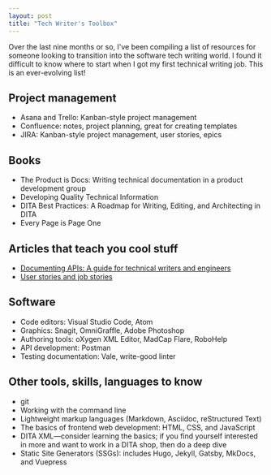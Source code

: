 ```yaml
---
layout: post
title: "Tech Writer's Toolbox"
---
```


Over the last nine months or so, I've been compiling a list of resources for someone looking to transition into the software tech writing world. I found it difficult to know where to start when I got my first technical writing job. This is an ever-evolving list!

## Project management

* Asana and Trello: Kanban-style project management
* Confluence: notes, project planning, great for creating templates
* JIRA: Kanban-style project management, user stories, epics

## Books

* The Product is Docs: Writing technical documentation in a product development group
* Developing Quality Technical Information
* DITA Best Practices: A Roadmap for Writing, Editing, and Architecting in DITA
* Every Page is Page One

## Articles that teach you cool stuff

* [Documenting APIs: A guide for technical writers and engineers](https://idratherbewriting.com/learnapidoc/)
* [User stories and job stories](https://contentdesign.london/content-design/user-stories-and-job-stories/)

## Software

* Code editors: Visual Studio Code, Atom
* Graphics: Snagit, OmniGraffle, Adobe Photoshop
* Authoring tools: oXygen XML Editor, MadCap Flare, RoboHelp
* API development: Postman
* Testing documentation: Vale, write-good linter

## Other tools, skills, languages to know

* git
* Working with the command line
* Lightweight markup languages (Markdown, Asciidoc, reStructured Text)
* The basics of frontend web development: HTML, CSS, and JavaScript
* DITA XML—consider learning the basics; if you find yourself interested in more and want to work in a DITA shop, then do a deep dive
* Static Site Generators (SSGs): includes Hugo, Jekyll, Gatsby, MkDocs, and Vuepress